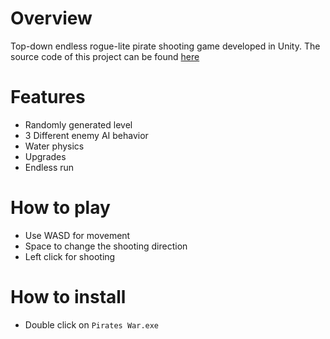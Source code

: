 # Overview
Top-down endless rogue-lite pirate shooting game developed in Unity.
The source code of this project can be found [here](https://github.com/Bkhufa/PiratesWarDev)

# Features
- Randomly generated level
- 3 Different enemy AI behavior
- Water physics
- Upgrades
- Endless run

# How to play
- Use WASD for movement
- Space to change the shooting direction
- Left click for shooting

# How to install
- Double click on `Pirates War.exe`
